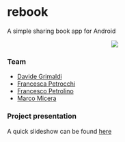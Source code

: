 # rebook

A simple sharing book app for Android
<br />
<p align="center"><img src="http://rbk.altervista.org/app.png"/></p>

### Team

- [Davide Grimaldi](https://github.com/dgrimaldi)
- [Francesca Petrocchi](https://github.com/francipetrocchi)
- [Francesco Petrolino](https://github.com/FrancescoPetro)
- [Marco Micera](https://github.com/marcomicera)

### Project presentation

A quick slideshow can be found [here](https://docs.google.com/presentation/d/1BhJkaHjowAq2R_E4sTybv5Crc9nghLY5N8HZON2GRn0/edit?usp=sharing)
